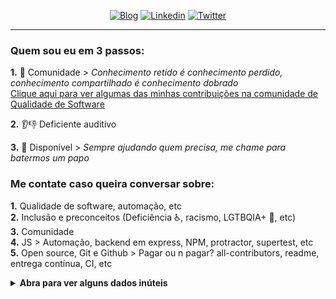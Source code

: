 <p align="center">
<a href="https://dev.to/paulogoncalvesbh"><img alt="Blog" src="https://img.shields.io/badge/-DEV.to-000?style=flat-square&logo=dev.to&logoColor=white"></a> 
<a href="https://www.linkedin.com/in/paulo-goncalves"><img alt="Linkedin" src="https://img.shields.io/badge/-LinkedIn-blue?style=flat-square&logo=Linkedin&logoColor=white"></a>
<a href="https://twitter.com/paulorgoncalves"><img alt="Twitter" src="https://img.shields.io/badge/-Twitter-1ca0f1?style=flat-square&labelColor=1ca0f1&logo=twitter&logoColor=white"></a>
</p>

---

### Quem sou eu em 3 passos:

**1.** 💉 Comunidade > _Conhecimento retido é conhecimento perdido, conhecimento compartilhado é conhecimento dobrado_<br>
[Clique aqui para ver algumas das minhas contribuições na comunidade de Qualidade de Software](https://gist.github.com/PauloGoncalvesBH/b44805191f49558edbd6723a1f625d0f)

**2.** 👂👎 Deficiente auditivo 

**3.** 💬 Disponível > _Sempre ajudando quem precisa, me chame para batermos um papo_

### Me contate caso queira conversar sobre:
**1.** Qualidade de software, automação, etc<br>
**2.** Inclusão e preconceitos (Deficiência ♿, racismo, LGTBQIA+ 🌈, etc)<br>
**3.** Comunidade<br>
**4.** JS > Automação, backend em express, NPM, protractor, supertest, etc<br>
**5.** Open source, Git e Github > Pagar ou n pagar? all-contributors, readme, entrega contínua, CI, etc


<details><summary><b>Abra para ver alguns dados inúteis</b></summary>
<img alt="" src="https://github-readme-stats.vercel.app/api?username=paulogoncalvesbh&show_icons=true&hide_border=true&hide_rank=true&hide_title=true&icon_color=ff0000">
</details>


<!--
**PauloGoncalvesBH/PauloGoncalvesBH** is a ✨ _special_ ✨ repository because its `README.md` (this file) appears on your GitHub profile.

Here are some ideas to get you started:

- 🔭 I’m currently working on ...
- 🌱 I’m currently learning ...
- 👯 I’m looking to collaborate on ...
- 🤔 I’m looking for help with ...
- 💬 Ask me about ...
- 📫 How to reach me: ...
- 😄 Pronouns: ...
- ⚡ Fun fact: ...
-->
